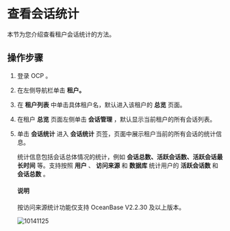 查看会话统计 
===========================

本节为您介绍查看租户会话统计的方法。

操作步骤 
-------------------------

1. 登录 OCP 。

   

2. 在左侧导航栏单击 **租户。**

   

3. 在 **租户列表** 中单击具体租户名，默认进入该租户的 **总览** 页面。

   

4. 在租户 **总览** 页面左侧单击 **会话管理** ，默认显示当前租户的所有会话列表。

   

5. 单击 **会话统计** 进入 **会话统计** 页签，页面中展示租户当前的所有会话的统计信息。

   统计信息包括会话总体情况的统计，例如 **会话总数、活跃会话数、活跃会话最长时间** 等。支持按照 **用户** 、 **访问来源** 和 **数据库** 统计用户的 **活跃会话数** 和 **会话总数** 。

   <main id="notice" type='explain'><h4>说明</h4><p>按访问来源统计功能仅支持 OceanBase V2.2.30 及以上版本。</p></main>

   

   ![10141125](https://help-static-aliyun-doc.aliyuncs.com/assets/img/zh-CN/1295987361/p338689.png)
   



